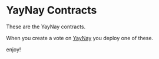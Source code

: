 # YayNay Contracts

These are the YayNay contracts.

When you create a vote on [YayNay](https://yaynay.app) you deploy one of these.

enjoy! 
